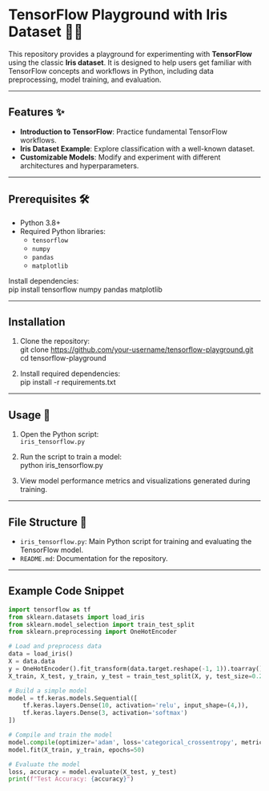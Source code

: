 # TensorFlow Playground with Iris Dataset 🌸🤖  

This repository provides a playground for experimenting with **TensorFlow** using the classic **Iris dataset**. It is designed to help users get familiar with TensorFlow concepts and workflows in Python, including data preprocessing, model training, and evaluation.

---

## Features ✨  

- **Introduction to TensorFlow**: Practice fundamental TensorFlow workflows.  
- **Iris Dataset Example**: Explore classification with a well-known dataset.  
- **Customizable Models**: Modify and experiment with different architectures and hyperparameters.  

---

## Prerequisites 🛠️  

- Python 3.8+  
- Required Python libraries:
  - `tensorflow`
  - `numpy`
  - `pandas`
  - `matplotlib`  

Install dependencies:  
pip install tensorflow numpy pandas matplotlib  

---

## Installation  

1. Clone the repository:  
git clone https://github.com/your-username/tensorflow-playground.git  
cd tensorflow-playground  

2. Install required dependencies:  
pip install -r requirements.txt  

---

## Usage 🔧  

1. Open the Python script:  
`iris_tensorflow.py`  

2. Run the script to train a model:  
python iris_tensorflow.py  

3. View model performance metrics and visualizations generated during training.  

---

## File Structure 📂  

- `iris_tensorflow.py`: Main Python script for training and evaluating the TensorFlow model.  
- `README.md`: Documentation for the repository.  

---

## Example Code Snippet  

```python
import tensorflow as tf
from sklearn.datasets import load_iris
from sklearn.model_selection import train_test_split
from sklearn.preprocessing import OneHotEncoder

# Load and preprocess data
data = load_iris()
X = data.data
y = OneHotEncoder().fit_transform(data.target.reshape(-1, 1)).toarray()
X_train, X_test, y_train, y_test = train_test_split(X, y, test_size=0.2)

# Build a simple model
model = tf.keras.models.Sequential([
    tf.keras.layers.Dense(10, activation='relu', input_shape=(4,)),
    tf.keras.layers.Dense(3, activation='softmax')
])

# Compile and train the model
model.compile(optimizer='adam', loss='categorical_crossentropy', metrics=['accuracy'])
model.fit(X_train, y_train, epochs=50)

# Evaluate the model
loss, accuracy = model.evaluate(X_test, y_test)
print(f"Test Accuracy: {accuracy}")
